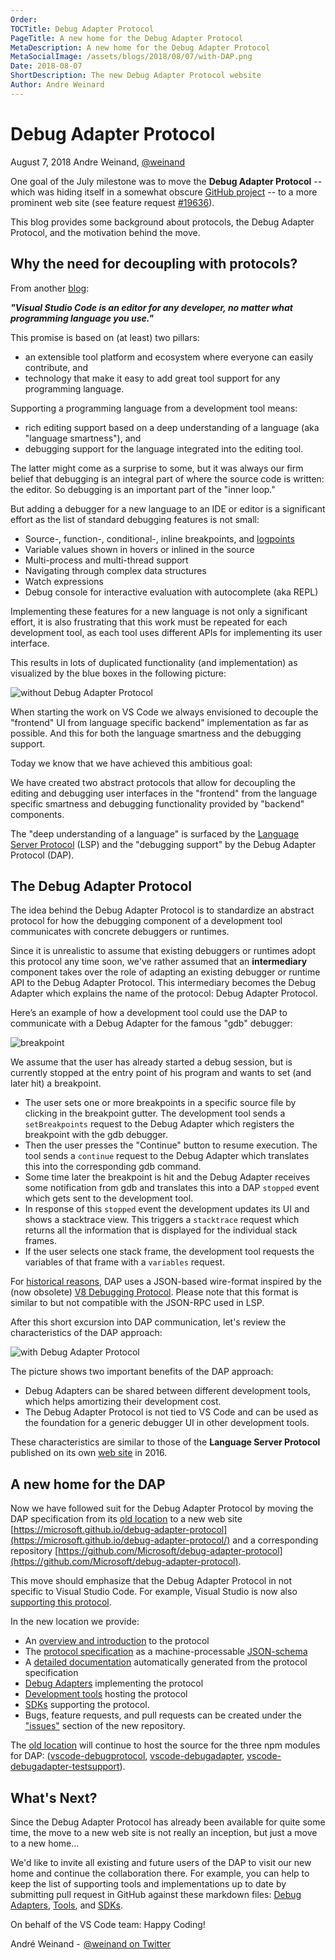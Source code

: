 ```yaml
---
Order:
TOCTitle: Debug Adapter Protocol
PageTitle: A new home for the Debug Adapter Protocol
MetaDescription: A new home for the Debug Adapter Protocol
MetaSocialImage: /assets/blogs/2018/08/07/with-DAP.png
Date: 2018-08-07
ShortDescription: The new Debug Adapter Protocol website
Author: Andre Weinard
---
```

# Debug Adapter Protocol

August 7, 2018 Andre Weinand, [@weinand](https://twitter.com/weinand)

One goal of the July milestone was to move the **Debug Adapter Protocol** -- which was hiding itself in a somewhat obscure [GitHub project](https://github.com/Microsoft/vscode-debugadapter-node) -- to a more prominent web site (see feature request [#19636](https://github.com/Microsoft/vscode/issues/19636)).

This blog provides some background about protocols, the Debug Adapter Protocol, and the motivation behind the move.

## Why the need for decoupling with protocols?

From another [blog](https://code.visualstudio.com/blogs/2016/06/27/common-language-protocol):

**_"Visual Studio Code is an editor for any developer, no matter what programming language you use."_**

This promise is based on (at least) two pillars:

- an extensible tool platform and ecosystem where everyone can easily contribute, and
- technology that make it easy to add great tool support for any programming language.

Supporting a programming language from a development tool means:

- rich editing support based on a deep understanding of a language (aka "language smartness"), and
- debugging support for the language integrated into the editing tool.

The latter might come as a surprise to some, but it was always our firm belief that debugging is an integral part of where the source code is written: the editor. So debugging is an important part of the "inner loop."

But adding a debugger for a new language to an IDE or editor is a significant effort as the list of standard debugging features is not small:

- Source-, function-, conditional-, inline breakpoints, and [logpoints](https://code.visualstudio.com/blogs/2018/07/12/introducing-logpoints-and-auto-attach)
- Variable values shown in hovers or inlined in the source
- Multi-process and multi-thread support
- Navigating through complex data structures
- Watch expressions
- Debug console for interactive evaluation with autocomplete (aka REPL)

Implementing these features for a new language is not only a significant effort, it is also frustrating that this work must be repeated for each development tool, as each tool uses different APIs for implementing its user interface.

This results in lots of duplicated functionality (and implementation) as visualized by the blue boxes in the following picture:

![without Debug Adapter Protocol](without-DAP.png)

When starting the work on VS Code we always envisioned to decouple the "frontend" UI from language specific backend" implementation as far as possible. And this for both the language smartness and the debugging support.

Today we know that we have achieved this ambitious goal:

We have created two abstract protocols that allow for decoupling the editing and debugging user interfaces in the "frontend" from the language specific smartness and debugging functionality provided by "backend" components.

The "deep understanding of a language" is surfaced by the [Language Server Protocol](https://microsoft.github.io/language-server-protocol/) (LSP) and the "debugging support" by the Debug Adapter Protocol (DAP).

## The Debug Adapter Protocol

The idea behind the Debug Adapter Protocol is to standardize an abstract protocol for how the debugging component of a development tool communicates with concrete debuggers or runtimes.

Since it is unrealistic to assume that existing debuggers or runtimes adopt this protocol any time soon,
we've rather assumed that an **intermediary** component takes over the role of adapting an existing debugger or runtime API to the Debug Adapter Protocol. This intermediary becomes the Debug Adapter which explains the name of the protocol: Debug Adapter Protocol.

Here’s an example of how a development tool could use the DAP to communicate with a Debug Adapter for the famous "gdb" debugger:

![breakpoint](breakpoint.png)

We assume that the user has already started a debug session, but is currently stopped at the entry point of his program and wants to set (and later hit) a breakpoint.

- The user sets one or more breakpoints in a specific source file by clicking in the breakpoint gutter. The development tool sends a `setBreakpoints` request to the Debug Adapter which registers the breakpoint with the gdb debugger.
- Then the user presses the "Continue" button to resume execution. The tool sends a `continue` request to the Debug Adapter which translates this into the corresponding gdb command.
- Some time later the breakpoint is hit and the Debug Adapter receives some notification from gdb and translates this into a DAP `stopped` event which gets sent to the development tool.
- In response of this `stopped` event the development updates its UI and shows a stacktrace view. This triggers a `stacktrace` request which returns all the information that is displayed for the individual stack frames.
- If the user selects one stack frame, the development tool requests the variables of that frame with a `variables` request.

For [historical reasons](https://github.com/Microsoft/vscode-debugadapter-node/issues/58), DAP uses a JSON-based wire-format inspired by the (now obsolete) [V8 Debugging Protocol](https://github.com/dtretyakov/node-tools/wiki/Debugging-Protocol). Please note that this format is similar to but not compatible with the JSON-RPC used in LSP.

After this short excursion into DAP communication, let's review the characteristics of the DAP approach:

![with Debug Adapter Protocol](with-DAP.png)

The picture shows two important benefits of the DAP approach:

- Debug Adapters can be shared between different development tools, which helps amortizing their development cost.
- The Debug Adapter Protocol is not tied to VS Code and can be used as the foundation for a generic debugger UI in other development tools.

These characteristics are similar to those of the **Language Server Protocol** published on its own [web site](https://microsoft.github.io/language-server-protocol/) in 2016.

## A new home for the DAP

Now we have followed suit for the Debug Adapter Protocol by moving the DAP specification from its [old location](https://github.com/Microsoft/vscode-debugadapter-node) to a new web site [https://microsoft.github.io/debug-adapter-protocol](https://microsoft.github.io/debug-adapter-protocol/) and a corresponding repository [https://github.com/Microsoft/debug-adapter-protocol](https://github.com/Microsoft/debug-adapter-protocol).

This move should emphasize that the Debug Adapter Protocol in not specific to Visual Studio Code. For example, Visual Studio is now also [supporting this protocol](https://blogs.msdn.microsoft.com/visualstudio/2018/03/26/adding-support-for-debug-adapters-to-visual-studio-ide/).

In the new location we provide:

- An [overview and introduction](https://microsoft.github.io/debug-adapter-protocol/overview) to the protocol
- The [protocol specification](https://microsoft.github.io/debug-adapter-protocol/debugAdapterProtocol.json) as a machine-processable [JSON-schema](http://json-schema.org)
- A [detailed documentation](https://microsoft.github.io/debug-adapter-protocol/specification) automatically generated from the protocol specification
- [Debug Adapters](https://microsoft.github.io/debug-adapter-protocol/implementors/adapters/) implementing the protocol
- [Development tools](https://microsoft.github.io/debug-adapter-protocol/implementors/tools/) hosting the protocol
- [SDKs](https://microsoft.github.io/debug-adapter-protocol/implementors/sdks/) supporting the protocol.
- Bugs, feature requests, and pull requests can be created under the ["issues"](https://github.com/Microsoft/debug-adapter-protocol/issues) section of the new repository.

The [old location](https://github.com/Microsoft/vscode-debugadapter-node) will continue to host the source for the three npm modules for DAP: ([vscode-debugprotocol](https://www.npmjs.com/package/vscode-debugprotocol), [vscode-debugadapter](https://www.npmjs.com/package/vscode-debugadapter), [vscode-debugadapter-testsupport](https://www.npmjs.com/package/vscode-debugadapter-testsupport)).

## What's Next?

Since the Debug Adapter Protocol has already been available for quite some time, the move to a new web site is not really an inception, but just a move to a new home...

We'd like to invite all existing and future users of the DAP to visit our new home and continue the collaboration there. For example, you can help to keep the list of supporting tools and implementations up to date by submitting pull request in GitHub against these markdown files:
[Debug Adapters](https://github.com/Microsoft/debug-adapter-protocol/blob/gh-pages/_implementors/adapters.md),
[Tools](https://github.com/Microsoft/debug-adapter-protocol/blob/gh-pages/_implementors/tools.md), and
[SDKs](https://github.com/Microsoft/debug-adapter-protocol/blob/gh-pages/_implementors/sdks.md).

On behalf of the VS Code team: Happy Coding!

André Weinand -  [@weinand on Twitter](https://twitter.com/weinand)